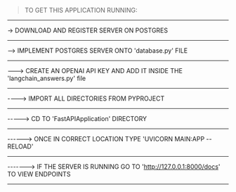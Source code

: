 > TO GET THIS APPLICATION RUNNING:

--------------------------------------------------------------------------------------------------------

-> DOWNLOAD AND REGISTER SERVER ON POSTGRES

--------------------------------------------------------------------------------------------------------

--> IMPLEMENT POSTGRES SERVER ONTO 'database.py' FILE

--------------------------------------------------------------------------------------------------------

---> CREATE AN OPENAI API KEY AND ADD IT INSIDE THE 'langchain_answers.py' file 

--------------------------------------------------------------------------------------------------------

----> IMPORT ALL DIRECTORIES FROM PYPROJECT

--------------------------------------------------------------------------------------------------------

-----> CD TO 'FastAPIApplication' DIRECTORY

--------------------------------------------------------------------------------------------------------

------> ONCE IN CORRECT LOCATION TYPE 'UVICORN MAIN:APP --RELOAD'

--------------------------------------------------------------------------------------------------------

-------> IF THE SERVER IS RUNNING GO TO 'http://127.0.0.1:8000/docs' TO VIEW ENDPOINTS

--------------------------------------------------------------------------------------------------------
